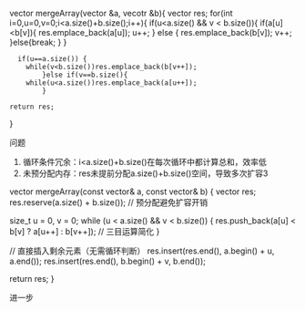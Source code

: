 vector<int> mergeArray(vector<int> &a, vecotr<int> &b){
    vector<int> res;
    for(int i=0,u=0,v=0;i<a.size()+b.size();i++){
      if(u<a.size() && v < b.size()){
        if(a[u]<b[v]){
        	res.emplace_back(a[u]);
        	u++;
         } 
      	else {
        	res.emplace_back(b[v]);
        	v++;
      	}else{break;
				}
     } 
      
      if(u==a.size()) {
        while(v<b.size())res.emplace_back(b[v++]);
			}else if(v==b.size(){
        while(u<a.size())res.emplace_back(a[u++]);
			}
    
    return res;
}

问题
1. 循环条件冗余：i<a.size()+b.size()在每次循环中都计算总和，效率低
2. 未预分配内存：res未提前分配a.size()+b.size()空间，导致多次扩容3

vector<int> mergeArray(const vector<int>& a, const vector<int>& b) {
  vector<int> res;
  res.reserve(a.size() + b.size());  // 预分配避免扩容开销
  
  size_t u = 0, v = 0;
  while (u < a.size() && v < b.size()) {
      res.push_back(a[u] < b[v] ? a[u++] : b[v++]);  // 三目运算简化
  }
  
  // 直接插入剩余元素（无需循环判断）
  res.insert(res.end(), a.begin() + u, a.end());
  res.insert(res.end(), b.begin() + v, b.end());
  
  return res;
}

进一步